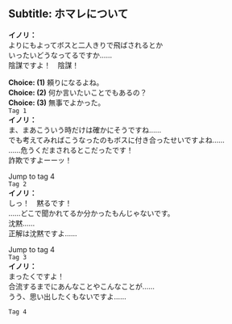 # 

  
## Subtitle: ホマレについて
  
**イノリ：**  
よりにもよってボスと二人きりで飛ばされるとか  
いったいどうなってるですか……  
陰謀ですよ！　陰謀！  
  
**Choice: (1)**  頼りになるよね。  
**Choice: (2)**  何か言いたいことでもあるの？  
**Choice: (3)**  無事でよかった。  
`Tag 1`  
**イノリ：**  
ま、まあこういう時だけは確かにそうですね……  
でも考えてみればこうなったのもボスに付き合ったせいですよね……  
……危うくだまされるとこだったです！  
詐欺ですよーーッ！  
  
Jump to tag 4  
`Tag 2`  
**イノリ：**  
しっ！　黙るです！  
……どこで聞かれてるか分かったもんじゃないです。  
沈黙……  
正解は沈黙ですよ……  
  
Jump to tag 4  
`Tag 3`  
**イノリ：**  
まったくですよ！  
合流するまでにあんなことやこんなことが……  
うう、思い出したくもないですよ……  
  
`Tag 4`  
